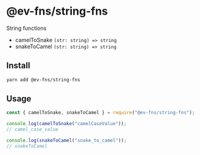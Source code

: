 # @ev-fns/string-fns

String functions

- camelToSnake `(str: string) => string`
- snakeToCamel `(str: string) => string`

## Install

```sh
yarn add @ev-fns/string-fns
```

## Usage

```js
const { camelToSnake, snakeToCamel } = require("@ev-fns/string-fns");

console.log(camelToSnake("camelCaseValue"));
// camel_case_value

console.log(snakeToCamel("snake_to_camel"));
// snakeToCamel
```
